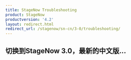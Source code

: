 ```yaml
---
title: StageNow Troubleshooting
product: StageNow
productversion: '4.2'
layout: redirect.html
redirect_url: /stagenow/sn-cn/3-0/troubleshooting/
---
```


## 切换到StageNow 3.0，最新的中文版...
